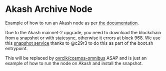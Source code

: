 # Akash Archive Node

Example of how to run an Akash node as per [the documentation](https://docs.akash.network/guides/node). 

Due to the Akash mainnet-2 upgrade, you need to download the blockchain from a snapshot or with statesync, otherwise it errors at block 968. We use this [snapshot service](https://github.com/c29r3/cosmos-snapshots) thanks to @c29r3 to do this as part of the boot.sh entrypoint.

This will be replaced by [ovrclk/cosmos-omnibus](https://github.com/ovrclk/cosmos-omnibus) ASAP and is just an example of how to run the node on Akash and install the snapshot.
